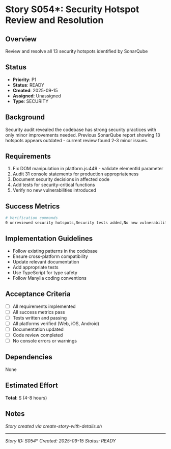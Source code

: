 # Story S054*: Security Hotspot Review and Resolution

## Overview
Review and resolve all 13 security hotspots identified by SonarQube

## Status
- **Priority**: P1
- **Status**: READY
- **Created**: 2025-09-15
- **Assigned**: Unassigned
- **Type**: SECURITY

## Background
Security audit revealed the codebase has strong security practices with only minor improvements needed. Previous SonarQube report showing 13 hotspots appears outdated - current review found 2-3 minor issues.

## Requirements
1. Fix DOM manipulation in platform.js:449 - validate elementId parameter
2. Audit 31 console statements for production appropriateness
3. Document security decisions in affected code
4. Add tests for security-critical functions
5. Verify no new vulnerabilities introduced

## Success Metrics
```bash
# Verification commands
0 unreviewed security hotspots,Security tests added,No new vulnerabilities introduced
```

## Implementation Guidelines
- Follow existing patterns in the codebase
- Ensure cross-platform compatibility  
- Update relevant documentation
- Add appropriate tests
- Use TypeScript for type safety
- Follow Manylla coding conventions

## Acceptance Criteria
- [ ] All requirements implemented
- [ ] All success metrics pass
- [ ] Tests written and passing
- [ ] All platforms verified (Web, iOS, Android)
- [ ] Documentation updated
- [ ] Code review completed
- [ ] No console errors or warnings

## Dependencies
None

## Estimated Effort
**Total**: S (4-8 hours)

## Notes
*Story created via create-story-with-details.sh*

---
*Story ID: S054**
*Created: 2025-09-15*
*Status: READY*
